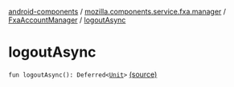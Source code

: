 [android-components](../../index.md) / [mozilla.components.service.fxa.manager](../index.md) / [FxaAccountManager](index.md) / [logoutAsync](./logout-async.md)

# logoutAsync

`fun logoutAsync(): Deferred<`[`Unit`](https://kotlinlang.org/api/latest/jvm/stdlib/kotlin/-unit/index.html)`>` [(source)](https://github.com/mozilla-mobile/android-components/blob/master/components/service/firefox-accounts/src/main/java/mozilla/components/service/fxa/manager/FxaAccountManager.kt#L502)